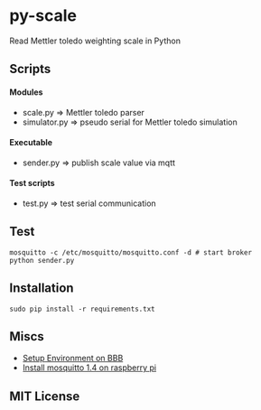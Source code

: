 py-scale
========

Read Mettler toledo weighting scale in Python

## Scripts

#### Modules
- scale.py     => Mettler toledo parser
- simulator.py => pseudo serial for Mettler toledo simulation

#### Executable
- sender.py    => publish scale value via mqtt

#### Test scripts
- test.py      => test serial communication

## Test
    mosquitto -c /etc/mosquitto/mosquitto.conf -d # start broker
    python sender.py

## Installation
    sudo pip install -r requirements.txt

## Miscs
- [Setup Environment on BBB](https://gist.github.com/taka-wang/29433180cc8affcde3b2)
- [Install mosquitto 1.4 on raspberry pi](https://gist.github.com/taka-wang/1c47cde3e4c9c2d83156)

## MIT License
